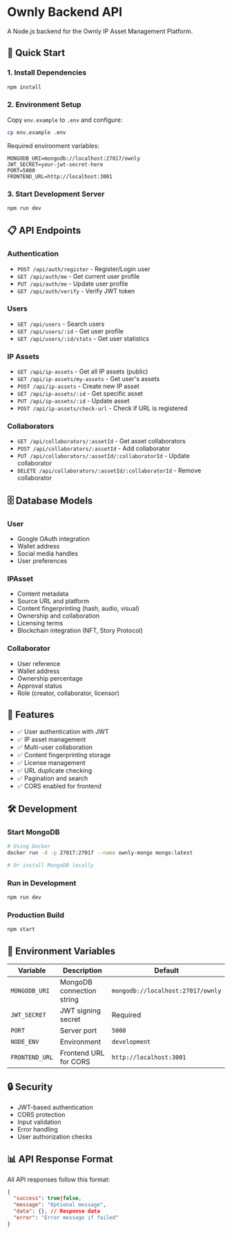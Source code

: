 # Ownly Backend API

A Node.js backend for the Ownly IP Asset Management Platform.

## 🚀 Quick Start

### 1. Install Dependencies
```bash
npm install
```

### 2. Environment Setup
Copy `env.example` to `.env` and configure:
```bash
cp env.example .env
```

Required environment variables:
```env
MONGODB_URI=mongodb://localhost:27017/ownly
JWT_SECRET=your-jwt-secret-here
PORT=5000
FRONTEND_URL=http://localhost:3001
```

### 3. Start Development Server
```bash
npm run dev
```

## 📋 API Endpoints

### Authentication
- `POST /api/auth/register` - Register/Login user
- `GET /api/auth/me` - Get current user profile
- `PUT /api/auth/me` - Update user profile
- `GET /api/auth/verify` - Verify JWT token

### Users
- `GET /api/users` - Search users
- `GET /api/users/:id` - Get user profile
- `GET /api/users/:id/stats` - Get user statistics

### IP Assets
- `GET /api/ip-assets` - Get all IP assets (public)
- `GET /api/ip-assets/my-assets` - Get user's assets
- `POST /api/ip-assets` - Create new IP asset
- `GET /api/ip-assets/:id` - Get specific asset
- `PUT /api/ip-assets/:id` - Update asset
- `POST /api/ip-assets/check-url` - Check if URL is registered

### Collaborators
- `GET /api/collaborators/:assetId` - Get asset collaborators
- `POST /api/collaborators/:assetId` - Add collaborator
- `PUT /api/collaborators/:assetId/:collaboratorId` - Update collaborator
- `DELETE /api/collaborators/:assetId/:collaboratorId` - Remove collaborator

## 🗄️ Database Models

### User
- Google OAuth integration
- Wallet address
- Social media handles
- User preferences

### IPAsset
- Content metadata
- Source URL and platform
- Content fingerprinting (hash, audio, visual)
- Ownership and collaboration
- Licensing terms
- Blockchain integration (NFT, Story Protocol)

### Collaborator
- User reference
- Wallet address
- Ownership percentage
- Approval status
- Role (creator, collaborator, licensor)

## 🔧 Features

- ✅ User authentication with JWT
- ✅ IP asset management
- ✅ Multi-user collaboration
- ✅ Content fingerprinting storage
- ✅ License management
- ✅ URL duplicate checking
- ✅ Pagination and search
- ✅ CORS enabled for frontend

## 🛠️ Development

### Start MongoDB
```bash
# Using Docker
docker run -d -p 27017:27017 --name ownly-mongo mongo:latest

# Or install MongoDB locally
```

### Run in Development
```bash
npm run dev
```

### Production Build
```bash
npm start
```

## 📝 Environment Variables

| Variable | Description | Default |
|----------|-------------|---------|
| `MONGODB_URI` | MongoDB connection string | `mongodb://localhost:27017/ownly` |
| `JWT_SECRET` | JWT signing secret | Required |
| `PORT` | Server port | `5000` |
| `NODE_ENV` | Environment | `development` |
| `FRONTEND_URL` | Frontend URL for CORS | `http://localhost:3001` |

## 🔒 Security

- JWT-based authentication
- CORS protection
- Input validation
- Error handling
- User authorization checks

## 📊 API Response Format

All API responses follow this format:
```json
{
  "success": true|false,
  "message": "Optional message",
  "data": {}, // Response data
  "error": "Error message if failed"
}
```
